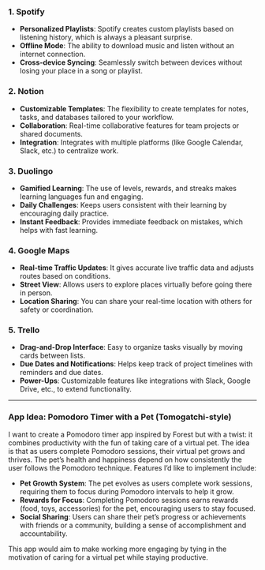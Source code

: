 
### 1. **Spotify**
   - **Personalized Playlists**: Spotify creates custom playlists based on listening history, which is always a pleasant surprise.
   - **Offline Mode**: The ability to download music and listen without an internet connection.
   - **Cross-device Syncing**: Seamlessly switch between devices without losing your place in a song or playlist.

### 2. **Notion**
   - **Customizable Templates**: The flexibility to create templates for notes, tasks, and databases tailored to your workflow.
   - **Collaboration**: Real-time collaborative features for team projects or shared documents.
   - **Integration**: Integrates with multiple platforms (like Google Calendar, Slack, etc.) to centralize work.

### 3. **Duolingo**
   - **Gamified Learning**: The use of levels, rewards, and streaks makes learning languages fun and engaging.
   - **Daily Challenges**: Keeps users consistent with their learning by encouraging daily practice.
   - **Instant Feedback**: Provides immediate feedback on mistakes, which helps with fast learning.

### 4. **Google Maps**
   - **Real-time Traffic Updates**: It gives accurate live traffic data and adjusts routes based on conditions.
   - **Street View**: Allows users to explore places virtually before going there in person.
   - **Location Sharing**: You can share your real-time location with others for safety or coordination.

### 5. **Trello**
   - **Drag-and-Drop Interface**: Easy to organize tasks visually by moving cards between lists.
   - **Due Dates and Notifications**: Helps keep track of project timelines with reminders and due dates.
   - **Power-Ups**: Customizable features like integrations with Slack, Google Drive, etc., to extend functionality.

---

### App Idea: **Pomodoro Timer with a Pet (Tomogatchi-style)**
I want to create a Pomodoro timer app inspired by Forest but with a twist: it combines productivity with the fun of taking care of a virtual pet. The idea is that as users complete Pomodoro sessions, their virtual pet grows and thrives. The pet’s health and happiness depend on how consistently the user follows the Pomodoro technique. Features I’d like to implement include:
- **Pet Growth System**: The pet evolves as users complete work sessions, requiring them to focus during Pomodoro intervals to help it grow.
- **Rewards for Focus**: Completing Pomodoro sessions earns rewards (food, toys, accessories) for the pet, encouraging users to stay focused.
- **Social Sharing**: Users can share their pet’s progress or achievements with friends or a community, building a sense of accomplishment and accountability.

This app would aim to make working more engaging by tying in the motivation of caring for a virtual pet while staying productive.
